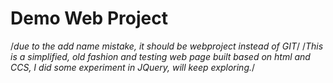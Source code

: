 # Demo Web Project
/*due to the add name mistake, it should  be webproject instead of GIT*/
/*This is a simplified, old fashion and testing web page built based on html and CCS, I did some experiment in JQuery, will keep exploring.*/
